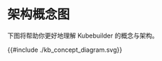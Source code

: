 # 架构概念图

下图将帮助你更好地理解 Kubebuilder 的概念与架构。

<!-- include these inline so we can style an match variables -->
{{#include ./kb_concept_diagram.svg}}

